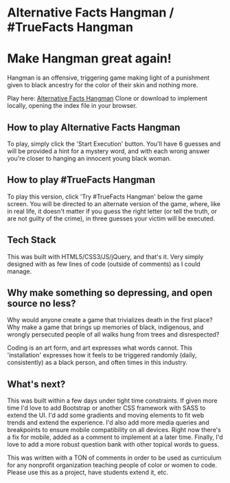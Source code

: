 Alternative Facts Hangman / #TrueFacts Hangman
==============================================

# Make Hangman great again! 

Hangman is an offensive, triggering game making light of a punishment given to black ancestry for the color of their skin and nothing more.

Play here: [Alternative Facts Hangman](https://altfactshangman.bitballoon.com)
Clone or download to implement locally, opening the index file in your browser.


## How to play Alternative Facts Hangman

To play, simply click the 'Start Execution' button. You'll have 6 guesses and will be provided a hint for a mystery word, and with each wrong answer you're closer to hanging an innocent young black woman. 


## How to play #TrueFacts Hangman 

To play this version, click 'Try #TrueFacts Hangman' below the game screen. You will be directed to an alternate version of the game, where, like in real life, it doesn't matter if you guess the right letter (or tell the truth, or are not guilty of the crime), in three guesses your victim will be executed. 

## Tech Stack 

This was built with HTML5/CSS3/JS/jQuery, and that's it. Very simply designed with as few lines of code (outside of comments) as I could manage. 


## Why make something so depressing, and open source no less? 

Why would anyone create a game that trivializes death in the first place? Why make a game that brings up memories of black, indigenous, and wrongly persecuted people of all walks hung from trees and disrespected?

Coding is an art form, and art expresses what words cannot. This 'installation' expresses how it feels to be triggered randomly (daily, consistently) as a black person, and often times in this industry. 


## What's next? 

This was built within a few days under tight time constraints. If given more time I'd love to add Bootstrap or another CSS framework with SASS to extend the UI. I'd add some gradients and moving elements to fit web trends and extend the experience. I'd also add more media queries and breakpoints to ensure mobile compatibility on all devices. Right now there's a fix for mobile, added as a comment to implement at a later time. Finally, I'd love to add a more robust question bank with other topical words to guess. 

This was written with a TON of comments in order to be used as curriculum for any nonprofit organization teaching people of color or women to code. Please use this as a project, have students extend it, etc.




